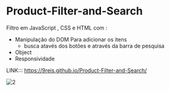 # Product-Filter-and-Search
Filtro em JavaScript , CSS e HTML com : 

* Manipulação do DOM Para adicionar os itens 
  - busca atavés dos botões e através da barra de pesquisa
* Object
* Responsividade 

LINK::: https://9reis.github.io/Product-Filter-and-Search/


![2](https://user-images.githubusercontent.com/106397008/193425568-2ad99407-b9a1-4904-8a0f-94c38633a62b.jpg)
